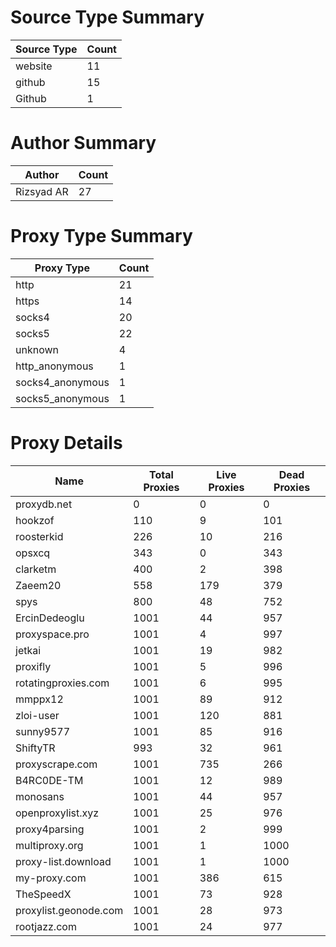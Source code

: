 # Source Type Summary

| Source Type | Count |
|-------------|-------|
| website | 11 |
| github | 15 |
| Github | 1 |


# Author Summary

| Author | Count |
|--------|-------|
| Rizsyad AR | 27 |


# Proxy Type Summary

| Proxy Type | Count |
|------------|-------|
| http | 21 |
| https | 14 |
| socks4 | 20 |
| socks5 | 22 |
| unknown | 4 |
| http_anonymous | 1 |
| socks4_anonymous | 1 |
| socks5_anonymous | 1 |


# Proxy Details

| Name | Total Proxies | Live Proxies | Dead Proxies |
|------|---------------|--------------|---------------|
| proxydb.net | 0 | 0 | 0 |
| hookzof | 110 | 9 | 101 |
| roosterkid | 226 | 10 | 216 |
| opsxcq | 343 | 0 | 343 |
| clarketm | 400 | 2 | 398 |
| Zaeem20 | 558 | 179 | 379 |
| spys | 800 | 48 | 752 |
| ErcinDedeoglu | 1001 | 44 | 957 |
| proxyspace.pro | 1001 | 4 | 997 |
| jetkai | 1001 | 19 | 982 |
| proxifly | 1001 | 5 | 996 |
| rotatingproxies.com | 1001 | 6 | 995 |
| mmppx12 | 1001 | 89 | 912 |
| zloi-user | 1001 | 120 | 881 |
| sunny9577 | 1001 | 85 | 916 |
| ShiftyTR | 993 | 32 | 961 |
| proxyscrape.com | 1001 | 735 | 266 |
| B4RC0DE-TM | 1001 | 12 | 989 |
| monosans | 1001 | 44 | 957 |
| openproxylist.xyz | 1001 | 25 | 976 |
| proxy4parsing | 1001 | 2 | 999 |
| multiproxy.org | 1001 | 1 | 1000 |
| proxy-list.download | 1001 | 1 | 1000 |
| my-proxy.com | 1001 | 386 | 615 |
| TheSpeedX | 1001 | 73 | 928 |
| proxylist.geonode.com | 1001 | 28 | 973 |
| rootjazz.com | 1001 | 24 | 977 |
